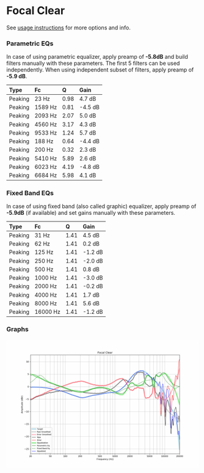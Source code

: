 # Focal Clear
See [usage instructions](https://github.com/jaakkopasanen/AutoEq#usage) for more options and info.

### Parametric EQs
In case of using parametric equalizer, apply preamp of **-5.8dB** and build filters manually
with these parameters. The first 5 filters can be used independently.
When using independent subset of filters, apply preamp of **-5.9 dB**.

| Type    | Fc      |    Q | Gain    |
|:--------|:--------|:-----|:--------|
| Peaking | 23 Hz   | 0.98 | 4.7 dB  |
| Peaking | 1589 Hz | 0.81 | -4.5 dB |
| Peaking | 2093 Hz | 2.07 | 5.0 dB  |
| Peaking | 4560 Hz | 3.17 | 4.3 dB  |
| Peaking | 9533 Hz | 1.24 | 5.7 dB  |
| Peaking | 188 Hz  | 0.64 | -4.4 dB |
| Peaking | 200 Hz  | 0.32 | 2.3 dB  |
| Peaking | 5410 Hz | 5.89 | 2.6 dB  |
| Peaking | 6023 Hz | 4.19 | -4.8 dB |
| Peaking | 6684 Hz | 5.98 | 4.1 dB  |

### Fixed Band EQs
In case of using fixed band (also called graphic) equalizer, apply preamp of **-5.9dB**
(if available) and set gains manually with these parameters.

| Type    | Fc       |    Q | Gain    |
|:--------|:---------|:-----|:--------|
| Peaking | 31 Hz    | 1.41 | 4.5 dB  |
| Peaking | 62 Hz    | 1.41 | 0.2 dB  |
| Peaking | 125 Hz   | 1.41 | -1.2 dB |
| Peaking | 250 Hz   | 1.41 | -2.0 dB |
| Peaking | 500 Hz   | 1.41 | 0.8 dB  |
| Peaking | 1000 Hz  | 1.41 | -3.0 dB |
| Peaking | 2000 Hz  | 1.41 | -0.2 dB |
| Peaking | 4000 Hz  | 1.41 | 1.7 dB  |
| Peaking | 8000 Hz  | 1.41 | 5.6 dB  |
| Peaking | 16000 Hz | 1.41 | -1.2 dB |

### Graphs
![](./Focal%20Clear.png)